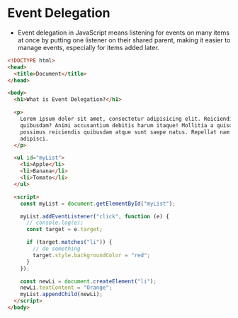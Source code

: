 # Event Delegation

- Event delegation in JavaScript means listening for events on many items at once by putting one listener on their shared parent, making it easier to manage events, especially for items added later.

```html
<!DOCTYPE html>
<head>
  <title>Document</title>
</head>

<body>
  <h1>What is Event Delegation?</h1>

  <p>
    Lorem ipsum dolor sit amet, consectetur adipisicing elit. Reiciendis,
    quibusdam? Animi accusantium debitis harum itaque! Mollitia a quisquam ullam
    possimus reiciendis quibusdam atque sunt saepe natus. Repellat nam est
    adipisci.
  </p>

  <ul id="myList">
    <li>Apple</li>
    <li>Banana</li>
    <li>Tomato</li>
  </ul>

  <script>
    const myList = document.getElementById("myList");

    myList.addEventListener("click", function (e) {
      // console.log(e);
      const target = e.target;

      if (target.matches("li")) {
        // do something
        target.style.backgroundColor = "red";
      }
    });

    const newLi = document.createElement("li");
    newLi.textContent = "Orange";
    myList.appendChild(newLi);
  </script>
</body>
```
